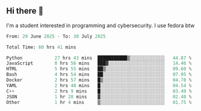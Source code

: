 ## Hi there 👋

I'm a student interested in programming and cybersecurity. I use fedora btw
<!--START_SECTION:waka-->

```python
From: 29 June 2025 - To: 30 July 2025

Total Time: 60 hrs 41 mins

Python            27 hrs 43 mins  ███████████▒░░░░░░░░░░░░░   44.87 %
JavaScript        8 hrs 56 mins   ███▓░░░░░░░░░░░░░░░░░░░░░   14.46 %
HTML              5 hrs 55 mins   ██▒░░░░░░░░░░░░░░░░░░░░░░   09.60 %
Bash              4 hrs 54 mins   ██░░░░░░░░░░░░░░░░░░░░░░░   07.95 %
Docker            2 hrs 57 mins   █▒░░░░░░░░░░░░░░░░░░░░░░░   04.78 %
YAML              2 hrs 48 mins   █░░░░░░░░░░░░░░░░░░░░░░░░   04.54 %
C++               2 hrs 9 mins    █░░░░░░░░░░░░░░░░░░░░░░░░   03.49 %
JSON              1 hr 28 mins    ▓░░░░░░░░░░░░░░░░░░░░░░░░   02.40 %
Other             1 hr 4 mins     ▒░░░░░░░░░░░░░░░░░░░░░░░░   01.75 %
```

<!--END_SECTION:waka-->
